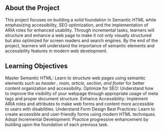 ## About the Project

This project focuses on building a solid foundation in Semantic HTML while emphasizing accessibility, SEO optimization, and the implementation of ARIA roles for enhanced usability. 
Through incremental tasks, learners will structure and enhance a web page to make it not only visually structured but also optimized for screen readers and search engines. 
By the end of the project, learners will understand the importance of semantic elements and accessibility features in modern web development.

## Learning Objectives

Master Semantic HTML: Learn to structure web pages using semantic elements such as <em> header , main, article, section, and footer </em> for better content organization and accessibility.
Optimize for SEO: Understand how to improve the visibility of your webpage through appropriate usage of meta tags and proper document structure.
Enhance Accessibility: Implement ARIA roles and attributes to make web forms and content more accessible to users with disabilities.
Understand Form Design Best Practices: Learn to create accessible and user-friendly forms using modern HTML techniques.
Adopt Incremental Development: Practice progressive enhancement by building upon the foundation of each previous task.
